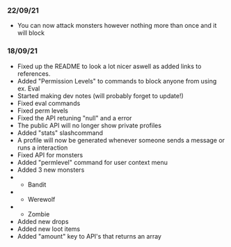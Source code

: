 ### 22/09/21

-   You can now attack monsters however nothing more than once and it will block

### 18/09/21

-   Fixed up the README to look a lot nicer aswell as added links to references.
-   Added "Permission Levels" to commands to block anyone from using ex. Eval
-   Started making dev notes (will probably forget to update!)
-   Fixed eval commands
-   Fixed perm levels
-   Fixed the API retuning "null" and a error
-   The public API will no longer show private profiles
-   Added "stats" slashcommand
-   A profile will now be generated whenever someone sends a message or runs a interaction
-   Fixed API for monsters
-   Added "permlevel" command for user context menu
-   Added 3 new monsters
-   -   Bandit
-   -   Werewolf
-   -   Zombie
-   Added new drops
-   Added new loot items
-   Added "amount" key to API's that returns an array